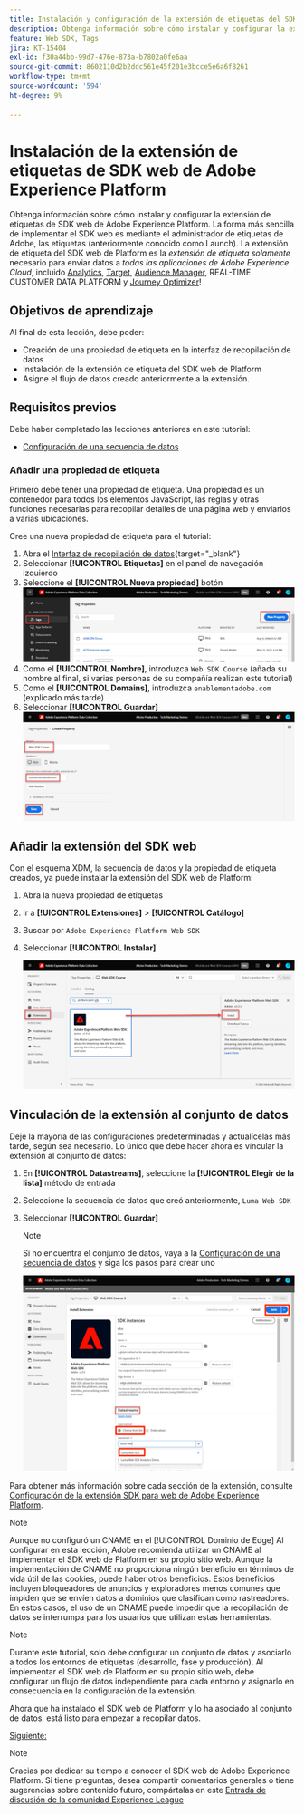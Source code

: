 ```yaml
---
title: Instalación y configuración de la extensión de etiquetas del SDK web de Adobe Experience Platform
description: Obtenga información sobre cómo instalar y configurar la extensión de etiqueta SDK web de Platform en la interfaz de recopilación de datos. Esta lección forma parte del tutorial Implementación de Adobe Experience Cloud con SDK web.
feature: Web SDK, Tags
jira: KT-15404
exl-id: f30a44bb-99d7-476e-873a-b7802a0fe6aa
source-git-commit: 8602110d2b2ddc561e45f201e3bcce5e6a6f8261
workflow-type: tm+mt
source-wordcount: '594'
ht-degree: 9%

---
```


# Instalación de la extensión de etiquetas de SDK web de Adobe Experience Platform

Obtenga información sobre cómo instalar y configurar la extensión de etiquetas de SDK web de Adobe Experience Platform. La forma más sencilla de implementar el SDK web es mediante el administrador de etiquetas de Adobe, las etiquetas (anteriormente conocido como Launch). La extensión de etiqueta del SDK web de Platform es la _extensión de etiqueta solamente_ necesario para enviar datos a _todas las aplicaciones de Adobe Experience Cloud_, incluido [Analytics](setup-analytics.md), [Target](setup-target.md), [Audience Manager](setup-audience-manager.md), REAL-TIME CUSTOMER DATA PLATFORM y [Journey Optimizer](setup-web-channel.md)!

## Objetivos de aprendizaje

Al final de esta lección, debe poder:

* Creación de una propiedad de etiqueta en la interfaz de recopilación de datos
* Instalación de la extensión de etiqueta del SDK web de Platform
* Asigne el flujo de datos creado anteriormente a la extensión.

## Requisitos previos

Debe haber completado las lecciones anteriores en este tutorial:

* [Configuración de una secuencia de datos](configure-datastream.md)

### Añadir una propiedad de etiqueta

Primero debe tener una propiedad de etiqueta. Una propiedad es un contenedor para todos los elementos JavaScript, las reglas y otras funciones necesarias para recopilar detalles de una página web y enviarlos a varias ubicaciones.

Cree una nueva propiedad de etiqueta para el tutorial:

1. Abra el [Interfaz de recopilación de datos](https://launch.adobe.com/){target="_blank"}
1. Seleccionar **[!UICONTROL Etiquetas]** en el panel de navegación izquierdo
1. Seleccione el **[!UICONTROL Nueva propiedad]** botón
   ![Añadir una nueva propiedad](assets/websdk-property-addNewProperty.png)
1. Como el **[!UICONTROL Nombre]**, introduzca `Web SDK Course` (añada su nombre al final, si varias personas de su compañía realizan este tutorial)
1. Como el **[!UICONTROL Domains]**, introduzca `enablementadobe.com` (explicado más tarde)
1. Seleccionar **[!UICONTROL Guardar]**
   ![Detalles de la propiedad](assets/websdk-property-propertyDetails.png)

## Añadir la extensión del SDK web

Con el esquema XDM, la secuencia de datos y la propiedad de etiqueta creados, ya puede instalar la extensión del SDK web de Platform:

1. Abra la nueva propiedad de etiquetas
1. Ir a **[!UICONTROL Extensiones]** > **[!UICONTROL Catálogo]**
1. Buscar por `Adobe Experience Platform Web SDK`
1. Seleccionar **[!UICONTROL Instalar]**

   ![Instalar extensión del SDK web](assets/extension-platform-web-sdk.png)


## Vinculación de la extensión al conjunto de datos

Deje la mayoría de las configuraciones predeterminadas y actualícelas más tarde, según sea necesario. Lo único que debe hacer ahora es vincular la extensión al conjunto de datos:

1. En **[!UICONTROL Datastreams]**, seleccione la **[!UICONTROL Elegir de la lista]** método de entrada
1. Seleccione la secuencia de datos que creó anteriormente, `Luma Web SDK`
1. Seleccionar **[!UICONTROL Guardar]**

   >[!NOTE]
   >
   > Si no encuentra el conjunto de datos, vaya a la [Configuración de una secuencia de datos](configure-datastream.md) y siga los pasos para crear uno

   ![Selección de flujo de datos](assets/extension-luma-web-sdk-datastream-extension.png)

Para obtener más información sobre cada sección de la extensión, consulte [Configuración de la extensión SDK para web de Adobe Experience Platform](https://experienceleague.adobe.com/en/docs/experience-platform/tags/extensions/client/web-sdk/web-sdk-extension-configuration).

>[!NOTE]
>
>Aunque no configuró un CNAME en el [!UICONTROL Dominio de Edge] Al configurar en esta lección, Adobe recomienda utilizar un CNAME al implementar el SDK web de Platform en su propio sitio web. Aunque la implementación de CNAME no proporciona ningún beneficio en términos de vida útil de las cookies, puede haber otros beneficios. Estos beneficios incluyen bloqueadores de anuncios y exploradores menos comunes que impiden que se envíen datos a dominios que clasifican como rastreadores. En estos casos, el uso de un CNAME puede impedir que la recopilación de datos se interrumpa para los usuarios que utilizan estas herramientas.

>[!NOTE]
>
>Durante este tutorial, solo debe configurar un conjunto de datos y asociarlo a todos los entornos de etiquetas (desarrollo, fase y producción). Al implementar el SDK web de Platform en su propio sitio web, debe configurar un flujo de datos independiente para cada entorno y asignarlo en consecuencia en la configuración de la extensión.

Ahora que ha instalado el SDK web de Platform y lo ha asociado al conjunto de datos, está listo para empezar a recopilar datos.

[Siguiente: ](create-data-elements.md)

>[!NOTE]
>
>Gracias por dedicar su tiempo a conocer el SDK web de Adobe Experience Platform. Si tiene preguntas, desea compartir comentarios generales o tiene sugerencias sobre contenido futuro, compártalas en este [Entrada de discusión de la comunidad Experience League](https://experienceleaguecommunities.adobe.com/t5/adobe-experience-platform-data/tutorial-discussion-implement-adobe-experience-cloud-with-web/td-p/444996)
